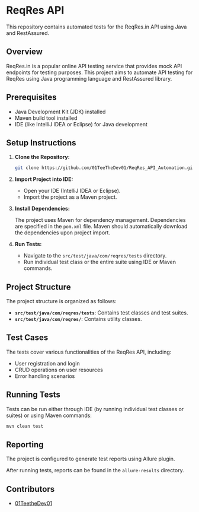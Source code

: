 # ReqRes API

This repository contains automated tests for the ReqRes.in API using Java and RestAssured.

## Overview

ReqRes.in is a popular online API testing service that provides mock API endpoints for testing purposes. This project aims to automate API testing for ReqRes using Java programming language and RestAssured library.

## Prerequisites

- Java Development Kit (JDK) installed
- Maven build tool installed
- IDE (like IntelliJ IDEA or Eclipse) for Java development

## Setup Instructions

1. **Clone the Repository:**

   ```bash
   git clone https://github.com/01TeeTheDev01/ReqRes_API_Automation.git
   ```

2. **Import Project into IDE:**

    - Open your IDE (IntelliJ IDEA or Eclipse).
    - Import the project as a Maven project.

3. **Install Dependencies:**

   The project uses Maven for dependency management. Dependencies are specified in the `pom.xml` file. Maven should automatically download the dependencies upon project import.

4. **Run Tests:**

    - Navigate to the `src/test/java/com/reqres/tests` directory.
    - Run individual test class or the entire suite using IDE or Maven commands.

## Project Structure

The project structure is organized as follows:

- **`src/test/java/com/reqres/tests`**: Contains test classes and test suites.
- **`src/test/java/com/reqres/`**: Contains utility classes.

## Test Cases

The tests cover various functionalities of the ReqRes API, including:

- User registration and login
- CRUD operations on user resources
- Error handling scenarios

## Running Tests

Tests can be run either through IDE (by running individual test classes or suites) or using Maven commands:

```bash
mvn clean test
```

## Reporting

The project is configured to generate test reports using Allure plugin.

After running tests, reports can be found in the `allure-results` directory.

## Contributors

- [01TeetheDev01](https://github.com/01TeeTheDev01)